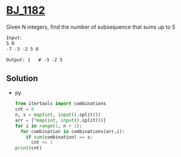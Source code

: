 # [BJ_1182](https://acmicpc.net/problem/1182)

Given N integers, find the number of subsequence that sums up to S


```txt
Input:
5 0
-7 -3 -2 5 8

Output: 1   # -3 -2 5
```

## Solution

* py

  ```py
  from itertools import combinations
  cnt = 0
  n, s = map(int, input().split())
  arr = [*map(int, input().split())]
  for i in range(1, n + 1):
    for combination in combinations(arr,i):
      if sum(combination) == s:
        cnt += 1
  print(cnt)
  ```
